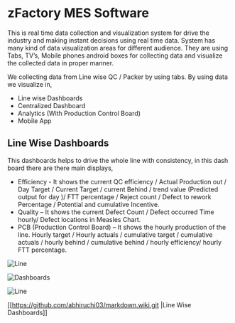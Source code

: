 zFactory MES Software
============

This is real time data collection and visualization system for drive the industry and making instant
decisions using real time data. System has many kind of data visualization areas for different audience.
They are using Tabs, TV’s, Mobile phones android boxes for collecting data and visualize the collected
data in proper manner.

We collecting data from Line wise QC / Packer by using tabs. By using data we visualize in,

* Line wise Dashboards
* Centralized Dashboard
* Analytics (With Production Control Board)
* Mobile App


Line Wise Dashboards
-------------

This dashboards helps to drive the whole line with consistency, in this dash board there are
there main displays,

* Efficiency - It shows the current QC efficiency / Actual Production out / Day Target /
Current Target / current Behind / trend value (Predicted output for day )/ FTT
percentage / Reject count / Defect to rework Percentage / Potential and cumulative
Incentive.
* Quality – It shows the current Defect Count / Defect occurred Time hourly/ Defect
locations in Measles Chart.
* PCB (Production Control Board) – It shows the hourly production of the line. Hourly
target / Hourly actuals / cumulative target / cumulative actuals / hourly behind /
cumulative behind / hourly efficiency/ hourly FTT percentage.

![Line](https://www.indianretailer.com/interview/retail-people/profiles/e-commerce-unicorn-zilingo-betting-big-on-seamless-technology-driven-fashion-supply-chain.i1899/)

![Dashboards](https://github.com/abhiruchi03/markdown.wiki.git)

<img src="https://www.google.com/search?q=zilingo+software&tbm=isch&hl=en&chips=q:zilingo+software,online_chips:sri+lankan:CuwI-i4NYbs%3D&sa=X&ved=2ahUKEwil-tiIpqD6AhUy_jgGHXqcC6IQ4lYoAnoECAEQJQ&biw=1428&bih=756#imgrc=nDq7MfwcuZRjgM" alt="Line" title="Line Wise">

[[https://github.com/abhiruchi03/markdown.wiki.git |Line Wise Dashboards]]

